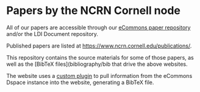 # Papers by the NCRN Cornell node
All of our papers are accessible through our [eCommons paper repository](https://ecommons.cornell.edu/handle/1813/30503) and/or the LDI Document repository.

Published papers are listed at https://www.ncrn.cornell.edu/publications/.

This repository contains the source materials for some of those papers, as well as the [BibTeX files](bibliography/bib that drive the above websites.

The website uses a [custom plugin](https://github.com/ncrncornell/wp-plugins) to pull information from the eCommons Dspace instance into the website, generating a BibTeX file.

